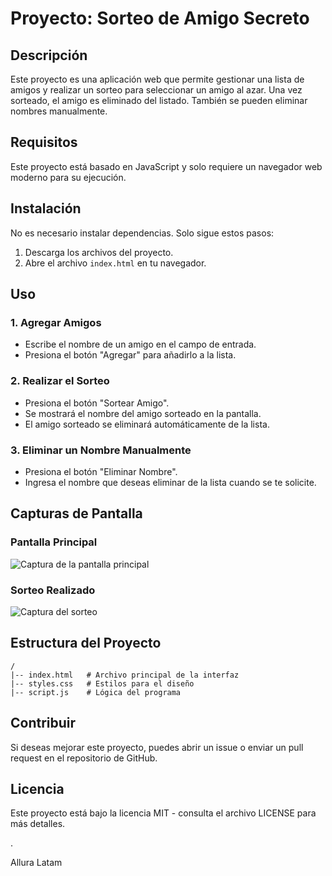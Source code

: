 # Proyecto: Sorteo de Amigo Secreto

## Descripción
Este proyecto es una aplicación web que permite gestionar una lista de amigos y realizar un sorteo para seleccionar un amigo al azar. Una vez sorteado, el amigo es eliminado del listado. También se pueden eliminar nombres manualmente.

## Requisitos
Este proyecto está basado en JavaScript y solo requiere un navegador web moderno para su ejecución.

## Instalación
No es necesario instalar dependencias. Solo sigue estos pasos:
1. Descarga los archivos del proyecto.
2. Abre el archivo `index.html` en tu navegador.

## Uso
### 1. Agregar Amigos
- Escribe el nombre de un amigo en el campo de entrada.
- Presiona el botón "Agregar" para añadirlo a la lista.

### 2. Realizar el Sorteo
- Presiona el botón "Sortear Amigo".
- Se mostrará el nombre del amigo sorteado en la pantalla.
- El amigo sorteado se eliminará automáticamente de la lista.

### 3. Eliminar un Nombre Manualmente
- Presiona el botón "Eliminar Nombre".
- Ingresa el nombre que deseas eliminar de la lista cuando se te solicite.

## Capturas de Pantalla
### Pantalla Principal
![Captura de la pantalla principal](ruta-a-tu-imagen1.png)

### Sorteo Realizado
![Captura del sorteo](ruta-a-tu-imagen2.png)

## Estructura del Proyecto
```
/
|-- index.html   # Archivo principal de la interfaz
|-- styles.css   # Estilos para el diseño
|-- script.js    # Lógica del programa
```

## Contribuir
Si deseas mejorar este proyecto, puedes abrir un issue o enviar un pull request en el repositorio de GitHub.

## Licencia
Este proyecto está bajo la licencia MIT - consulta el archivo LICENSE para más detalles.

.

Allura Latam

